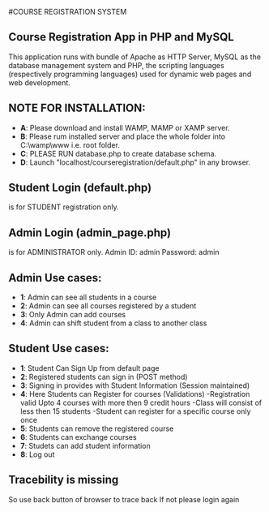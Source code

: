 #COURSE REGISTRATION SYSTEM

## Course Registration App in PHP and MySQL
This application runs with bundle of Apache as HTTP Server, MySQL as the database management system and PHP, the scripting languages (respectively programming languages) used for dynamic web pages and web development.

## NOTE FOR INSTALLATION:
- **A**: Please download and install WAMP, MAMP or XAMP server.
- **B**: Please rum installed server and place the whole folder into C:\wamp\www i.e. root folder.  
- **C**: PLEASE RUN database.php to create database schema. 
- **D**: Launch "localhost/courseregistration/default.php" in any browser.

## Student Login (default.php)
is for STUDENT registration only.

## Admin Login (admin_page.php)
is for ADMINISTRATOR only.
Admin ID: admin
Password: admin

## Admin Use cases:
- **1**: Admin can see all students in a course
- **2**: Admin can see all courses registered by a student
- **3**: Only Admin can add courses
- **4**: Admin can shift student from a class to another class

## Student Use cases:
- **1**: Student Can Sign Up from default page
- **2**: Registered students can sign in (POST method)
- **3**: Signing in provides with Student Information (Session maintained)
- **4**: Here Students can Register for courses 
	(Validations)
	-Registration valid Upto 4 courses with more then 9 credit hours
	-Class will consist of less then 15 students
	-Student can register for a specific course only once
- **5**: Students can remove the registered course
- **6**: Students can exchange courses
- **7**: Studets can add student information
- **8**: Log out

## Tracebility is missing
So use back button of browser to trace back
If not please login again
